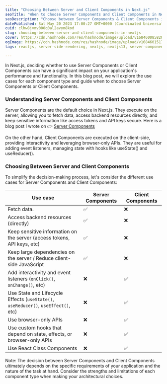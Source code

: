 ```yaml
---
title: "Choosing Between Server and Client Components in Next.js"
seoTitle: "When to Choose Server Components and Client Components in Next.js"
seoDescription: "Choose between Server Components & Client Components in Next.js. Optimize data fetching, interactivity, & performance. Make informed decisions."
datePublished: Sat May 20 2023 17:00:27 GMT+0000 (Coordinated Universal Time)
cuid: clhw8jvmv000q0al2avym8kod
slug: choosing-between-server-and-client-components-in-nextjs
cover: https://cdn.hashnode.com/res/hashnode/image/upload/v1684600858282/10c75dab-0e27-4894-a57f-2ef6f1f21d1f.png
ogImage: https://cdn.hashnode.com/res/hashnode/image/upload/v1684601517745/32b758cc-fae2-448d-9285-f3767189add9.png
tags: reactjs, server-side-rendering, nextjs, nextjs13, server-component

---
```


In Next.js, deciding whether to use Server Components or Client Components can have a significant impact on your application's performance and functionality. In this blog post, we will explore the use cases for each component type and guide when to choose Server Components or Client Components.

### Understanding Server Components and Client Components

Server Components are the default choice in Next.js. They execute on the server, allowing you to fetch data, access backend resources directly, and keep sensitive information like access tokens and API keys secure. Here is a blog post I wrote on 👉 [Server Components](https://niazmorshed.hashnode.dev/exploring-the-power-of-server-components-in-nextjs)

On the other hand, Client Components are executed on the client-side, providing interactivity and leveraging browser-only APIs. They are useful for adding event listeners, managing state with hooks like useState() and useReducer().

### Choosing Between Server and Client Components

To simplify the decision-making process, let's consider the different use cases for Server Components and Client Components:

| Use case | Server Components | Client Components |
| --- | --- | --- |
| Fetch data. | ✅ | ❌ |
| Access backend resources (directly) | ✅ | ❌ |
| Keep sensitive information on the server (access tokens, API keys, etc) | ✅ | ❌ |
| Keep large dependencies on the server / Reduce client-side JavaScript | ✅ | ❌ |
| Add interactivity and event listeners (`onClick()`, `onChange()`, etc) | ❌ | ✅ |
| Use State and Lifecycle Effects (`useState()`, `useReducer()`, `useEffect()`, etc) | ❌ | ✅ |
| Use browser-only APIs | ❌ | ✅ |
| Use custom hooks that depend on state, effects, or browser-only APIs | ❌ | ✅ |
| Use React Class Components | ❌ | ✅ |

Note: The decision between Server Components and Client Components ultimately depends on the specific requirements of your application and the nature of the task at hand. Consider the strengths and limitations of each component type when making your architectural choices.